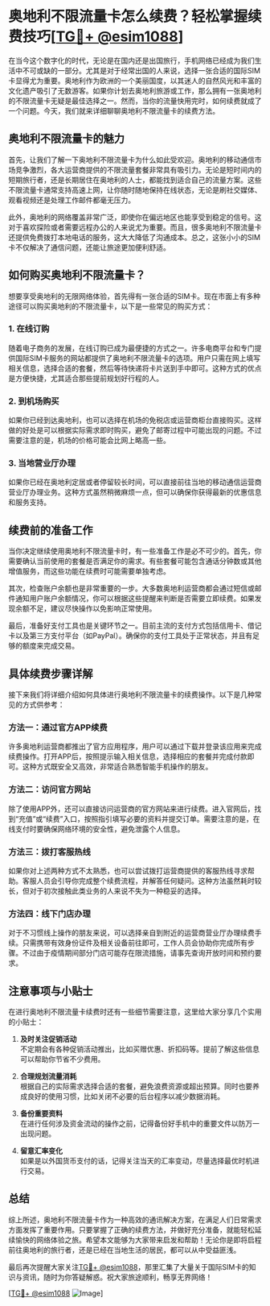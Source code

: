 # 奥地利不限流量卡怎么续费？轻松掌握续费技巧[[TG💪+ @esim1088](https://t.me/s/esim1088)]

在当今这个数字化的时代，无论是在国内还是出国旅行，手机网络已经成为我们生活中不可或缺的一部分。尤其是对于经常出国的人来说，选择一张合适的国际SIM卡显得尤为重要。奥地利作为欧洲的一个美丽国度，以其迷人的自然风光和丰富的文化遗产吸引了无数游客。如果你计划去奥地利旅游或工作，那么拥有一张奥地利的不限流量卡无疑是最佳选择之一。然而，当你的流量快用完时，如何续费就成了一个问题。今天，我们就来详细聊聊奥地利不限流量卡的续费方法。

## 奥地利不限流量卡的魅力

首先，让我们了解一下奥地利不限流量卡为什么如此受欢迎。奥地利的移动通信市场竞争激烈，各大运营商提供的不限流量套餐非常具有吸引力。无论是短时间内的短期旅行者，还是长期居住在奥地利的人士，都能找到适合自己的流量方案。这些不限流量卡通常支持高速上网，让你随时随地保持在线状态，无论是刷社交媒体、观看视频还是处理工作邮件都毫无压力。

此外，奥地利的网络覆盖非常广泛，即使你在偏远地区也能享受到稳定的信号。这对于喜欢探险或者需要远程办公的人来说尤为重要。而且，很多奥地利不限流量卡还提供免费拨打本地电话的服务，这大大降低了沟通成本。总之，这张小小的SIM卡不仅解决了通信问题，还能让旅途更加便利舒适。

## 如何购买奥地利不限流量卡？

想要享受奥地利的无限网络体验，首先得有一张合适的SIM卡。现在市面上有多种途径可以购买奥地利的不限流量卡，以下是一些常见的购买方式：

### 1. 在线订购
随着电子商务的发展，在线订购已成为最便捷的方式之一。许多电商平台和专门提供国际SIM卡服务的网站都提供了奥地利不限流量卡的选项。用户只需在网上填写相关信息，选择合适的套餐，然后等待快递将卡片送到手中即可。这种方式的优点是方便快捷，尤其适合那些提前规划好行程的人。

### 2. 到机场购买
如果你已经到达奥地利，也可以选择在机场的免税店或运营商柜台直接购买。这样做的好处是可以根据实际需求即时购买，避免了邮寄过程中可能出现的问题。不过需要注意的是，机场的价格可能会比网上略高一些。

### 3. 当地营业厅办理
如果你已经在奥地利定居或者停留较长时间，可以直接前往当地的移动通信运营商营业厅办理业务。这种方式虽然稍微麻烦一点，但可以确保你获得最新的优惠信息和服务支持。

## 续费前的准备工作

当你决定继续使用奥地利不限流量卡时，有一些准备工作是必不可少的。首先，你需要确认当前使用的套餐是否满足你的需求。有些套餐可能包含通话分钟数或其他增值服务，而这些功能在续费时可能需要单独考虑。

其次，检查账户余额也是非常重要的一步。大多数奥地利运营商都会通过短信或邮件通知用户账户余额情况，你可以根据这些提醒来判断是否需要立即续费。如果发现余额不足，建议尽快操作以免影响正常使用。

最后，准备好支付工具也是关键环节之一。目前主流的支付方式包括信用卡、借记卡以及第三方支付平台（如PayPal）。确保你的支付工具处于正常状态，并且有足够的额度来完成交易。

## 具体续费步骤详解

接下来我们将详细介绍如何具体进行奥地利不限流量卡的续费操作。以下是几种常见的方式供参考：

### 方法一：通过官方APP续费
许多奥地利运营商都推出了官方应用程序，用户可以通过下载并登录该应用来完成续费操作。打开APP后，按照提示输入相关信息，选择相应的套餐并完成付款即可。这种方式既安全又高效，非常适合熟悉智能手机操作的朋友。

### 方法二：访问官方网站
除了使用APP外，还可以直接访问运营商的官方网站来进行续费。进入官网后，找到“充值”或“续费”入口，按照指引填写必要的资料并提交订单。需要注意的是，在线支付时要确保网络环境的安全性，避免泄露个人信息。

### 方法三：拨打客服热线
如果你对上述两种方式不太熟悉，也可以尝试拨打运营商提供的客服热线寻求帮助。客服人员会引导你完成整个续费流程，并解答任何疑问。这种方法虽然耗时较长，但对于初次接触此类业务的人来说不失为一种稳妥的选择。

### 方法四：线下门店办理
对于不习惯线上操作的朋友来说，可以选择亲自到附近的运营商营业厅办理续费手续。只需携带有效身份证件及相关设备前往即可，工作人员会协助你完成所有步骤。不过由于疫情期间部分门店可能存在限流措施，请事先查询开放时间和预约要求。

## 注意事项与小贴士

在进行奥地利不限流量卡续费时还有一些细节需要注意，这里给大家分享几个实用的小贴士：

1. **及时关注促销活动**  
   不定期会有各种促销活动推出，比如买赠优惠、折扣码等。提前了解这些信息可以帮助你节省不少费用。

2. **合理规划流量消耗**  
   根据自己的实际需求选择合适的套餐，避免浪费资源或超出预算。同时也要养成良好的使用习惯，比如关闭不必要的后台程序以减少数据消耗。

3. **备份重要资料**  
   在进行任何涉及资金流动的操作之前，记得备份好手机中的重要文件以防万一出现问题。

4. **留意汇率变化**  
   如果是以外国货币支付的话，记得关注当天的汇率变动，尽量选择最优时机进行交易。

## 总结

综上所述，奥地利不限流量卡作为一种高效的通讯解决方案，在满足人们日常需求方面发挥了重要作用。只要掌握了正确的续费方法，并做好充分准备，就能轻松延续愉快的网络体验之旅。希望本文能够为大家带来启发和帮助！无论你是即将启程前往奥地利的旅行者，还是已经在当地生活的居民，都可以从中受益匪浅。

最后再次提醒大家关注[TG💪+ @esim1088](https://t.me/s/esim1088)，那里汇集了大量关于国际SIM卡的知识与资讯，随时为你答疑解惑。祝大家旅途顺利，畅享无界网络！

[[TG💪+ @esim1088](https://t.me/s/esim1088) ![Image](https://i.postimg.cc/4NQfJmqS/Snipaste-2025-05-13-00-14-12.png)]